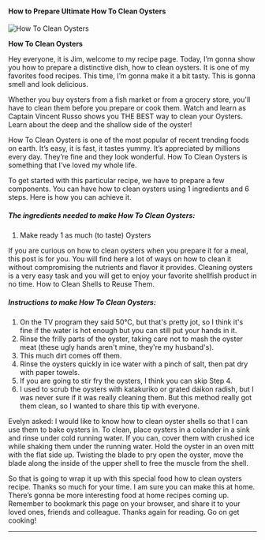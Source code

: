             

#### How to Prepare Ultimate How To Clean Oysters

![How To Clean Oysters](https://img-global.cpcdn.com/recipes/6180627985465344/751x532cq70/how-to-clean-oysters-recipe-main-photo.jpg)

**How To Clean Oysters**

Hey everyone, it is Jim, welcome to my recipe page. Today, I’m gonna show you how to prepare a distinctive dish, how to clean oysters. It is one of my favorites food recipes. This time, I’m gonna make it a bit tasty. This is gonna smell and look delicious.

Whether you buy oysters from a fish market or from a grocery store, you'll have to clean them before you prepare or cook them. Watch and learn as Captain Vincent Russo shows you THE BEST way to clean your Oysters. Learn about the deep and the shallow side of the oyster!

How To Clean Oysters is one of the most popular of recent trending foods on earth. It’s easy, it is fast, it tastes yummy. It’s appreciated by millions every day. They’re fine and they look wonderful. How To Clean Oysters is something that I’ve loved my whole life.

To get started with this particular recipe, we have to prepare a few components. You can have how to clean oysters using 1 ingredients and 6 steps. Here is how you can achieve it.

##### The ingredients needed to make How To Clean Oysters:

1.  Make ready 1 as much (to taste) Oysters

If you are curious on how to clean oysters when you prepare it for a meal, this post is for you. You will find here a lot of ways on how to clean it without compromising the nutrients and flavor it provides. Cleaning oysters is a very easy task and you will get to enjoy your favorite shellfish product in no time. How to Clean Shells to Reuse Them.

##### Instructions to make How To Clean Oysters:

1.  On the TV program they said 50°C, but that's pretty jot, so I think it's fine if the water is hot enough but you can still put your hands in it.
2.  Rinse the frilly parts of the oyster, taking care not to mash the oyster meat (these ugly hands aren't mine, they're my husband's).
3.  This much dirt comes off them.
4.  Rinse the oysters quickly in ice water with a pinch of salt, then pat dry with paper towels.
5.  If you are going to stir fry the oysters, I think you can skip Step 4.
6.  I used to scrub the oysters with katakuriko or grated daikon radish, but I was never sure if it was really cleaning them. But this method really got them clean, so I wanted to share this tip with everyone.

Evelyn asked: I would like to know how to clean oyster shells so that I can use them to bake oysters in. To clean, place oysters in a colander in a sink and rinse under cold running water. If you can, cover them with crushed ice while shaking them under the running water. Hold the oyster in an oven mitt with the flat side up. Twisting the blade to pry open the oyster, move the blade along the inside of the upper shell to free the muscle from the shell.

So that is going to wrap it up with this special food how to clean oysters recipe. Thanks so much for your time. I am sure you can make this at home. There’s gonna be more interesting food at home recipes coming up. Remember to bookmark this page on your browser, and share it to your loved ones, friends and colleague. Thanks again for reading. Go on get cooking!

* * *
